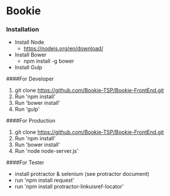 # Bookie

### Installation
- Install Node
    - https://nodejs.org/en/download/
- Install Bower
    - npm install -g bower
- Install Gulp


####For Developer

1. git clone https://github.com/Bookie-TSP/Bookie-FrontEnd.git
2. Run 'npm install'
3. Run 'bower install'
4. Run 'gulp'

####For Production

1. git clone https://github.com/Bookie-TSP/Bookie-FrontEnd.git
2. Run 'npm install'
3. Run 'bower install'
3. Run 'node node-server.js'

####For Tester
- install protractor & selenium (see protractor document)
- run 'npm install request'
- run 'npm install protractor-linkuisref-locator'
